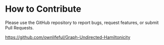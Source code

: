 # How to Contribute

Please use the GitHub repository to report bugs, request features, or submit Pull Requests.


https://github.com/ownlifeful/Graph-Undirected-Hamiltonicity